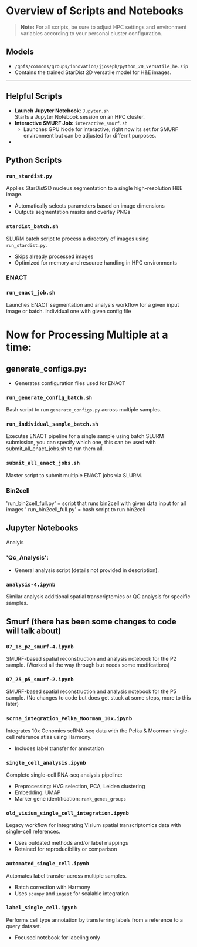 # Overview of Scripts and Notebooks

> **Note:** For all scripts, be sure to adjust HPC settings and environment variables according to your personal cluster configuration.

## Models
- `/gpfs/commons/groups/innovation/jjoseph/python_2D_versatile_he.zip`
-   Contains the trained StarDist 2D versatile model for H&E images.


---

## Helpful Scripts
- **Launch Jupyter Notebook**: `Jupyter.sh`  
  Starts a Jupyter Notebook session on an HPC cluster.
- **Interactive SMURF Job:** `interactive_smurf.sh`
  - Launches GPU Node for interactive, right now its set for SMURF environment but can be adjusted for differnt purposes. 
- 


## Python Scripts

### `run_stardist.py`
Applies StarDist2D nucleus segmentation to a single high-resolution H&E image.

- Automatically selects parameters based on image dimensions  
- Outputs segmentation masks and overlay PNGs

### `stardist_batch.sh`
SLURM batch script to process a directory of images using `run_stardist.py`.

- Skips already processed images  
- Optimized for memory and resource handling in HPC environments

### ENACT 

### `run_enact_job.sh`
Launches ENACT segmentation and analysis workflow for a given input image or batch. Individual one with given config file

# Now for Processing Multiple at a time: 

## generate_configs.py: 
- Generates configuration files used for ENACT

### `run_generate_config_batch.sh`
Bash script to run `generate_configs.py` across multiple samples.

### `run_individual_sample_batch.sh`
Executes ENACT pipeline for a single sample using batch SLURM submission, you can specify which one, this can be used with submit_all_enact_jobs.sh to run them all. 

### `submit_all_enact_jobs.sh`
Master script to submit multiple ENACT jobs via SLURM.


### Bin2cell 

'run_bin2cell_full.py' = script that runs bin2cell with given data input for all images 
' run_bin2cell_full.py' = bash script to run bin2cell 

## Jupyter Notebooks

Analyis
### 'Qc_Analysis': 
- General analysis script (details not provided in description).

### `analysis-4.ipynb`
Similar analysis additional spatial transcriptomics or QC analysis for specific samples.


## Smurf (there has been some changes to code will talk about) 
### `07_18_p2_smurf-4.ipynb`
SMURF-based spatial reconstruction and analysis notebook for the P2 sample. (Worked all the way through but needs some modifcations)

### `07_25_p5_smurf-2.ipynb`
SMURF-based spatial reconstruction and analysis notebook for the P5 sample. (No changes to code but does get stuck at some steps, more to this later)

### `scrna_integration_Pelka_Moorman_10x.ipynb`
Integrates 10x Genomics scRNA-seq data with the Pelka & Moorman single-cell reference atlas using Harmony.

- Includes label transfer for annotation

### `single_cell_analysis.ipynb`
Complete single-cell RNA-seq analysis pipeline:

- Preprocessing: HVG selection, PCA, Leiden clustering  
- Embedding: UMAP  
- Marker gene identification: `rank_genes_groups`

### `old_visium_single_cell_integration.ipynb`
Legacy workflow for integrating Visium spatial transcriptomics data with single-cell references.

- Uses outdated methods and/or label mappings  
- Retained for reproducibility or comparison

### `automated_single_cell.ipynb`
Automates label transfer across multiple samples.

- Batch correction with Harmony  
- Uses `scanpy` and `ingest` for scalable integration

### `label_single_cell.ipynb`
Performs cell type annotation by transferring labels from a reference to a query dataset.

- Focused notebook for labeling only
